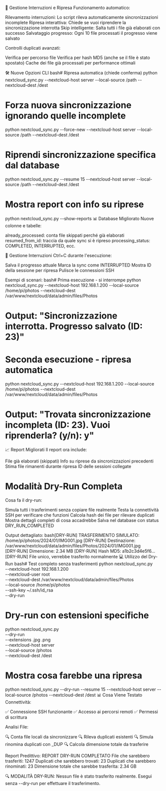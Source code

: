 🔄 Gestione Interruzioni e Ripresa
Funzionamento automatico:

Rilevamento interruzioni: Lo script rileva automaticamente sincronizzazioni incomplete
Ripresa interattiva: Chiede se vuoi riprendere la sincronizzazione interrotta
Skip intelligente: Salta tutti i file già elaborati con successo
Salvataggio progresso: Ogni 10 file processati il progresso viene salvato

Controlli duplicati avanzati:

Verifica per percorso file
Verifica per hash MD5 (anche se il file è stato spostato)
Cache dei file già processati per performance ottimali

🛠️ Nuove Opzioni CLI
bash# Ripresa automatica (chiede conferma)
python nextcloud_sync.py --nextcloud-host server --local-source /path --nextcloud-dest /dest

# Forza nuova sincronizzazione ignorando quelle incomplete  
python nextcloud_sync.py --force-new --nextcloud-host server --local-source /path --nextcloud-dest /dest

# Riprendi sincronizzazione specifica dal database
python nextcloud_sync.py --resume 15 --nextcloud-host server --local-source /path --nextcloud-dest /dest

# Mostra report con info su riprese
python nextcloud_sync.py --show-reports
📊 Database Migliorato
Nuove colonne e tabelle:

already_processed: conta file skippati perché già elaborati
resumed_from_id: traccia da quale sync si è ripreso
processing_status: COMPLETED, INTERRUPTED, ecc.

🚨 Gestione Interruzioni
Ctrl+C durante l'esecuzione:

Salva il progresso attuale
Marca la sync come INTERRUPTED
Mostra ID della sessione per ripresa
Pulisce le connessioni SSH

Esempi di scenari:
bash# Prima esecuzione - si interrompe
python nextcloud_sync.py --nextcloud-host 192.168.1.200 --local-source /home/pi/photos --nextcloud-dest /var/www/nextcloud/data/admin/files/Photos
# Output: "Sincronizzazione interrotta. Progresso salvato (ID: 23)"

# Seconda esecuzione - ripresa automatica
python nextcloud_sync.py --nextcloud-host 192.168.1.200 --local-source /home/pi/photos --nextcloud-dest /var/www/nextcloud/data/admin/files/Photos  
# Output: "Trovata sincronizzazione incompleta (ID: 23). Vuoi riprenderla? (y/n): y"
📈 Report Migliorati
Il report ora include:

File già elaborati (skippati)
Info su riprese da sincronizzazioni precedenti
Stima file rimanenti durante ripresa
ID delle sessioni collegate


# Modalità Dry-Run Completa
Cosa fa il dry-run:

Simula tutti i trasferimenti senza copiare file realmente
Testa la connettività SSH per verificare che funzioni
Calcola hash dei file per rilevare duplicati
Mostra dettagli completi di cosa accadrebbe
Salva nel database con status DRY_RUN_COMPLETED

Output dettagliato:
bash[DRY-RUN] TRASFERIMENTO SIMULATO: /home/pi/photos/2024/01/IMG001.jpg
[DRY-RUN] Destinazione: /var/www/nextcloud/data/admin/files/Photos/2024/01/IMG001.jpg  
[DRY-RUN] Dimensione: 2.34 MB
[DRY-RUN] Hash MD5: a1b2c3d4e5f6...
[DRY-RUN] File unico, verrebbe trasferito normalmente
💻 Utilizzo del Dry-Run
bash# Test completo senza trasferimenti
python nextcloud_sync.py \
  --nextcloud-host 192.168.1.200 \
  --nextcloud-user root \
  --nextcloud-dest /var/www/nextcloud/data/admin/files/Photos \
  --local-source /home/pi/photos \
  --ssh-key ~/.ssh/id_rsa \
  --dry-run

# Dry-run con estensioni specifiche
python nextcloud_sync.py \
  --dry-run \
  --extensions .jpg .png \
  --nextcloud-host server \
  --local-source /photos \
  --nextcloud-dest /dest

# Mostra cosa farebbe una ripresa
python nextcloud_sync.py --dry-run --resume 15 --nextcloud-host server --local-source /photos --nextcloud-dest /dest
📊 Cosa Viene Testato
Connettività:

✅ Connessione SSH funzionante
✅ Accesso ai percorsi remoti
✅ Permessi di scrittura

Analisi File:

🔍 Conta file locali da sincronizzare
🔍 Rileva duplicati esistenti
🔍 Simula rinomina duplicati con _DUP
🔍 Calcola dimensione totale da trasferire

Report Predittivo:
REPORT DRY-RUN COMPLETATO
File che sarebbero trasferiti: 1247
Duplicati che sarebbero trovati: 23
Duplicati che sarebbero rinominati: 23
Dimensione totale che sarebbe trasferita: 2.34 GB

🔍 MODALITÀ DRY-RUN: Nessun file è stato trasferito realmente.
   Esegui senza --dry-run per effettuare il trasferimento.